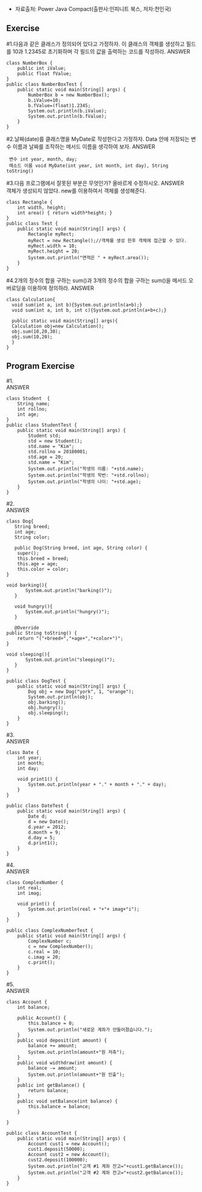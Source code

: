 - 자료출처: Power Java Compact(출판사:인피니트 북스, 저자:천인국)

## Exercise
#1.다음과 같은 클래스가 정의되어 있다고 가정하자. 
이 클래스의 객체를 생성하고 필드를 10과 1.2345로 초기화하며 각 필드의 값을 출력하는 코드를 작성하라.
ANSWER  

```
class NumberBox {
	public int iValue;
	public float fValue;
}
public class NumberBoxTest {
	public static void main(String[] args) {
		NumberBox b = new NumberBox();
		b.iValue=10;
		b.fValue=(float)1.2345;
		System.out.println(b.iValue);
		System.out.println(b.fValue);
	}
}
```

#2.날짜(date)를 클래스명을 MyDate로 작성한다고 가정하자. 
Data 안에 저장되는 변수 이름과 날짜를 조작하는 메서드 이름을 생각하여 보자.
ANSWER  

```
 변수 int year, month, day;
 메소드 이름 void MyDate(int year, int month, int day), String toString()
```

#3.다음 프로그램에서 잘못된 부분은 무엇인가? 올바르게 수정하시오.
ANSWER  
 객체가 생성되지 않았다. new를 이용하여서 객체를 생성해준다.
 
```
class Rectangle {
	int width, height;
	int area() { return width*height; }
}
public class Test {
    public static void main(String[] args) {
        Rectangle myRect;
        myRect = new Rectangle();//객체를 생성 한후 객체에 접근할 수 있다.
        myRect.width = 10;
        myRect.height = 20;
        System.out.println("면적은 " + myRect.area());
    }
}
```

#4.2개의 정수의 합을 구하는 sum()과 3개의 정수의 합을 구하는 sum()을 메서드 오버로딩을 이용하여 정의하라.
ANSWER  

```
class Calculation{
  void sum(int a, int b){System.out.println(a+b);}
  void sum(int a, int b, int c){System.out.println(a+b+c);}

  public static void main(String[] args){
  Calculation obj=new Calculation();
  obj.sum(10,20,30);
  obj.sum(10,20);
  }
}
```

## Program Exercise
#1.  
ANSWER  

```
class Student  {
	String name;
	int rollno;
	int age;
}
public class StudentTest {
    public static void main(String[] args) {
        Student std;
        std = new Student();
        std.name = "Kim";
        std.rollno = 20180001;
        std.age = 20;
        std.name = "Kim";
        System.out.println("학생의 이름: "+std.name);
        System.out.println("학생의 학번: "+std.rollno);
        System.out.println("학생의 나이: "+std.age);
    }
}
```

#2.  
ANSWER  

```
class Dog{
   String breed;
   int age;
   String color;

   public Dog(String breed, int age, String color) {
	super();
	this.breed = breed;
	this.age = age;
	this.color = color;
}

void barking(){
       System.out.println("barking()");
   }
   
   void hungry(){
       System.out.println("hungry()");
   }
   
   @Override
public String toString() {
	return "("+breed+","+age+","+color+")";
}

void sleeping(){
       System.out.println("sleeping()");
   }
}

public class DogTest {
    public static void main(String[] args) {
        Dog obj = new Dog("york", 1, "orange");
        System.out.println(obj);
        obj.barking();
        obj.hungry();
        obj.sleeping();
    }
}
```

#3.  
ANSWER  

```
class Date {
	int year;
	int month;
	int day;

	void print1() {
		System.out.println(year + "." + month + "." + day);
	}
}

public class DateTest {
	public static void main(String[] args) {
		Date d;
		d = new Date();
		d.year = 2012;
		d.month = 9;
		d.day = 5;
		d.print1();
	}
} 
```

#4.  
ANSWER  

```
class ComplexNumber {
	int real;
	int imag;

	void print() {
		System.out.println(real + "+"+ imag+"i");
	}
}

public class ComplexNumberTest {
	public static void main(String[] args) {
		ComplexNumber c;
		c = new ComplexNumber();
		c.real = 10;
		c.imag = 20;
		c.print();
	}
}
```

#5.  
ANSWER  

```
class Account {
	int balance;

	public Account() {
		this.balance = 0;
		System.out.println("새로운 계좌가 만들어졌습니다.");
	}
	public void deposit(int amount) {
		balance += amount;
		System.out.println(amount+"원 저축");
	}
	public void widthdraw(int amount) {
		balance -= amount;
		System.out.println(amount+"원 인출");
	}
	public int getBalance() {
		return balance;
	}
	public void setBalance(int balance) {
		this.balance = balance;
	}
	
}

public class AccountTest {
	public static void main(String[] args) {
		Account cust1 = new Account();
		cust1.deposit(50000);
		Account cust2 = new Account();
		cust2.deposit(100000);
		System.out.println("고객 #1 계좌 잔고="+cust1.getBalance());
		System.out.println("고객 #2 계좌 잔고="+cust2.getBalance());
	}
}
```